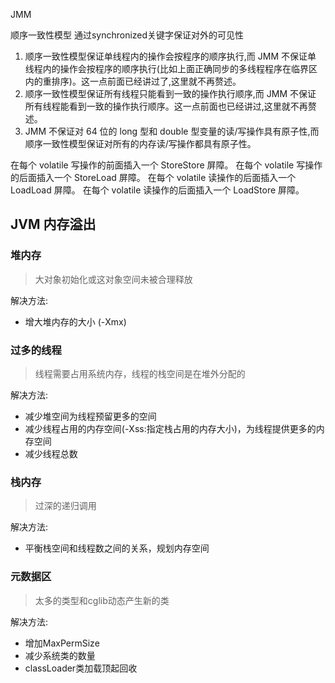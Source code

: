 
JMM 

顺序一致性模型 通过synchronized关键字保证对外的可见性


1. 顺序一致性模型保证单线程内的操作会按程序的顺序执行,而 JMM 不保证单
线程内的操作会按程序的顺序执行(比如上面正确同步的多线程程序在临界区
内的重排序)。这一点前面已经讲过了,这里就不再赘述。
2. 顺序一致性模型保证所有线程只能看到一致的操作执行顺序,而 JMM 不保证
所有线程能看到一致的操作执行顺序。这一点前面也已经讲过,这里就不再赘
述。
3. JMM 不保证对 64 位的 long 型和 double 型变量的读/写操作具有原子性,而
顺序一致性模型保证对所有的内存读/写操作都具有原子性。



在每个 volatile 写操作的前面插入一个 StoreStore 屏障。
在每个 volatile 写操作的后面插入一个 StoreLoad 屏障。
在每个 volatile 读操作的后面插入一个 LoadLoad 屏障。
在每个 volatile 读操作的后面插入一个 LoadStore 屏障。


## JVM 内存溢出

### 堆内存

> 大对象初始化或这对象空间未被合理释放

解决方法:

* 增大堆内存的大小 (-Xmx)
### 过多的线程

> 线程需要占用系统内存，线程的栈空间是在堆外分配的

解决方法:

* 减少堆空间为线程预留更多的空间
* 减少线程占用的内存空间(-Xss:指定栈占用的内存大小)，为线程提供更多的内存空间
* 减少线程总数

### 栈内存

> 过深的递归调用

解决方法:

* 平衡栈空间和线程数之间的关系，规划内存空间

### 元数据区

> 太多的类型和cglib动态产生新的类

解决方法:

* 增加MaxPermSize
* 减少系统类的数量
* classLoader类加载顶起回收
